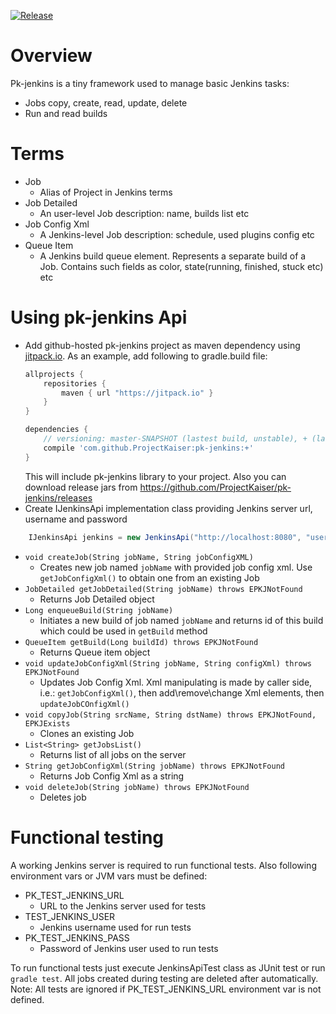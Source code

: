[![Release](https://jitpack.io/v/ProjectKaiser/pk-jenkins.svg)](https://jitpack.io/#ProjectKaiser/pk-jenkins)	

# Overview
Pk-jenkins is a tiny framework used to manage basic Jenkins tasks:
- Jobs copy, create, read, update, delete
- Run and read builds

# Terms
- Job
  - Alias of Project in Jenkins terms
- Job Detailed
  - An user-level Job description: name, builds list etc 
- Job Config Xml
  - A Jenkins-level Job description: schedule, used plugins config etc
- Queue Item
  - A Jenkins build queue element. Represents a separate build of a Job. Contains such fields as color, state(running, finished, stuck etc) etc 
  
# Using pk-jenkins Api
- Add github-hosted pk-jenkins project as maven dependency using [jitpack.io](https://jitpack.io/). As an example, add following to gradle.build file:
	```gradle
	allprojects {
		repositories {
			maven { url "https://jitpack.io" }
		}
	}
	
	dependencies {
		// versioning: master-SNAPSHOT (lastest build, unstable), + (lastest release, stable) or certain version (e.g. 1.0)
		compile 'com.github.ProjectKaiser:pk-jenkins:+'
	}
	```
	This will include pk-jenkins library to your project.
    Also you can download release jars from https://github.com/ProjectKaiser/pk-jenkins/releases
- Create IJenkinsApi implementation class providing Jenkins server url, username and password
```java
	IJenkinsApi jenkins = new JenkinsApi("http://localhost:8080", "user", "password");
```
- `void createJob(String jobName, String jobConfigXML)`
  - Creates new job named `jobName` with provided job config xml. Use `getJobConfigXml()` to obtain one from an existing Job
- `JobDetailed getJobDetailed(String jobName) throws EPKJNotFound`
  - Returns Job Detailed object
- `Long enqueueBuild(String jobName)`
  - Initiates a new build of job named `jobName` and returns id of this build which could be used in `getBuild` method
- `QueueItem getBuild(Long buildId) throws EPKJNotFound`
  - Returns Queue item object
- `void updateJobConfigXml(String jobName, String configXml) throws EPKJNotFound`
  - Updates Job Config Xml. Xml manipulating is made by caller side, i.e.: `getJobConfigXml()`, then add\remove\change Xml elements, then `updateJobCOnfigXml()`
- `void copyJob(String srcName, String dstName) throws EPKJNotFound, EPKJExists`
  - Clones an existing Job
- `List<String> getJobsList()`
  - Returns list of all jobs on the server
- `String getJobConfigXml(String jobName) throws EPKJNotFound`
  - Returns Job Config Xml as a string
- `void deleteJob(String jobName) throws EPKJNotFound`
  - Deletes job
  
# Functional testing
A working Jenkins server is required to run functional tests. 
Also following environment vars or JVM vars must be defined: 
- PK_TEST_JENKINS_URL
  - URL to the Jenkins server used for tests
- TEST_JENKINS_USER
  - Jenkins username used for run tests
- PK_TEST_JENKINS_PASS
  - Password of Jenkins user used to run tests
  
To run functional tests just execute JenkinsApiTest class as JUnit test or run `gradle test`. All jobs created during testing are deleted after automatically.
Note: All tests are ignored if PK_TEST_JENKINS_URL environment var is not defined.